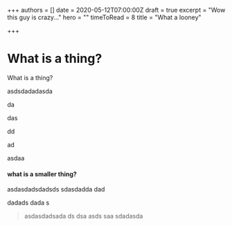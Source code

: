 +++
authors = []
date = 2020-05-12T07:00:00Z
draft = true
excerpt = "Wow this guy is crazy..."
hero = ""
timeToRead = 8
title = "What a looney"

+++
# What is a thing?

What is a thing?

asdsdadadasda

da

das

dd

ad

asdaa

#### what is a smaller thing?

asdasdadsdadsds sdasdadda dad

dadads dada s

> asdasdadsada ds dsa asds saa sdadasda